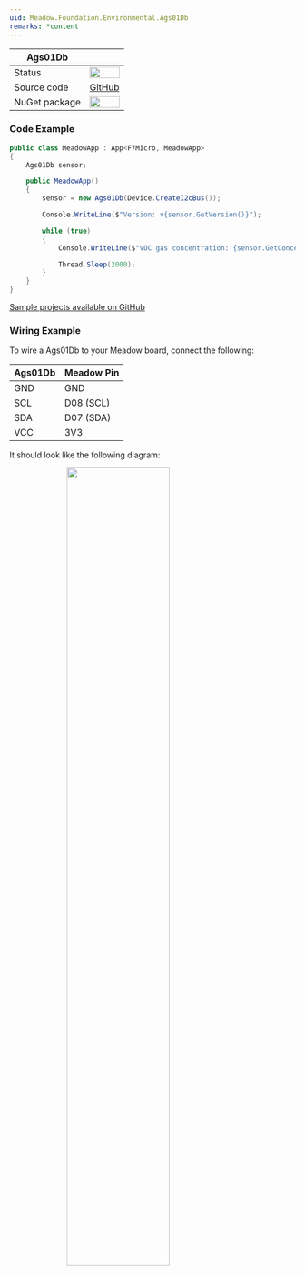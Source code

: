 ```yaml
---
uid: Meadow.Foundation.Environmental.Ags01Db
remarks: *content
---
```


| Ags01Db       |             |
|---------------|-------------|
| Status        | <img src="https://img.shields.io/badge/Working-brightgreen" style="width: auto; height: -webkit-fill-available;" /> |
| Source code   | [GitHub](https://github.com/WildernessLabs/Meadow.Foundation/tree/master/Source/Meadow.Foundation.Peripherals/Environmental.Ags01Db) |
| NuGet package | <a href="https://www.nuget.org/packages/Meadow.Foundation.Environmental.Ags01Db/" target="_blank"><img src="https://img.shields.io/nuget/v/Meadow.Foundation.Environmental.Ags01Db.svg?label=Meadow.Foundation.Environmental.Ags01Db" style="width: auto; height: -webkit-fill-available;" /></a> |

### Code Example

```csharp
public class MeadowApp : App<F7Micro, MeadowApp>
{
    Ags01Db sensor;

    public MeadowApp()
    {
        sensor = new Ags01Db(Device.CreateI2cBus());

        Console.WriteLine($"Version: v{sensor.GetVersion()}");

        while (true)
        {
            Console.WriteLine($"VOC gas concentration: {sensor.GetConcentration()}ppm");

            Thread.Sleep(2000);
        }
    }
}
```
[Sample projects available on GitHub](https://github.com/WildernessLabs/Meadow.Foundation/tree/master/Source/Meadow.Foundation.Peripherals/Environmental.Ags01Db/Samples/Environmental.Ags01Db_Sample) 

### Wiring Example

To wire a Ags01Db to your Meadow board, connect the following:

| Ags01Db | Meadow Pin  |
|---------|-------------|
| GND     | GND         |
| SCL     | D08 (SCL)   |
| SDA     | D07 (SDA)   |
| VCC     | 3V3         |

It should look like the following diagram:

<img src="../../API_Assets/Meadow.Foundation.Environmental.Ags01Db/Ags01Db_Frizzing.png" 
    style="width: 60%; display: block; margin-left: auto; margin-right: auto;" />